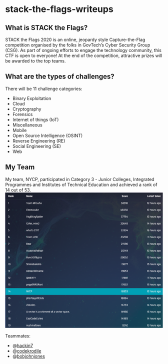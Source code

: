 # stack-the-flags-writeups
## What is STACK the Flags?
STACK the Flags 2020 is an online, jeopardy style Capture-the-Flag competition organised by the folks in GovTech’s Cyber Security Group (CSG). As part of ongoing efforts to engage the technology community, this CTF is open to everyone! At the end of the competition, attractive prizes will be awarded to the top teams.
## What are the types of challenges?
There will be 11 challenge categories:

- Binary Exploitation
- Cloud
- Cryptography
- Forensics
- Internet of things (IoT)
- Miscellaneous
- Mobile
- Open Source Intelligence (OSINT)
- Reverse Engineering (RE)
- Social Engineering (SE)
- Web

## My Team
My team, NYCP, participated in Category 3 - Junior Colleges, Integrated Programmes and Institutes of Technical Education and achieved a rank of 14 out of 53.
![scoreboard](https://github.com/undefined-func/stack-the-flags-2020-writeups/blob/main/Screenshot%202020-12-07%20at%2010.10.24%20AM.png)

Teammates:
- @[hackin7](github.com/hackin7)
- @[codekrodile](github.com/codekrodile)
- @[bobjohnjones](github.com/bobjohnjones)
